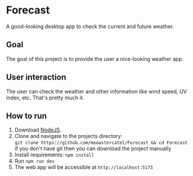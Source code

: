 # Forecast
A good-looking desktop app to check the current and future weather.

## Goal
The goal of this project is to provide the user a nice-looking weather app.

## User interaction
The user can check the weather and other information like wind speed, UV index, etc. That's pretty much it.


## How to run
1. Download [NodeJS](https://nodejs.org/en/download/prebuilt-installer).
2. Clone and navigate to the projects directory:  
```git clone https://github.com/meowstercatel/Forecast && cd Forecast```  
if you don't have git then you can download the project manually
3. Install requirements: ```npm install```
4. Run ```npm run dev```
5. The web app will be accessible at ```http://localhost:5173```
